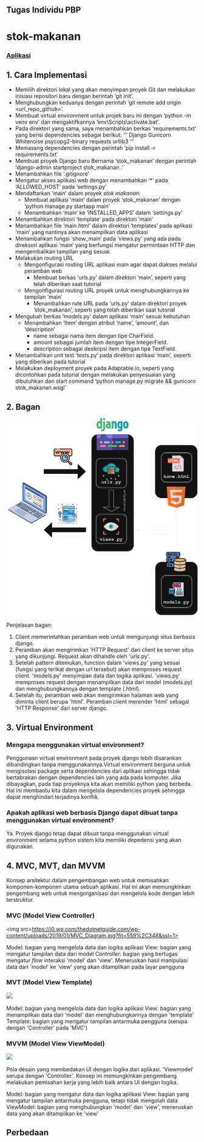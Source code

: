 ## Tugas Individu PBP

# stok-makanan

### [Aplikasi](https://stok-nyamnyam.adaptable.app/)

## 1. Cara Implementasi

- Memilih direktori lokal yang akan menyimpan proyek Git dan melakukan inisiasi repositori baru dengan berintah ‘git init’.
- Menghubungkan keduanya dengan perintah ‘git remote add origin <url_repo_github>’.
- Membuat virtual environment untuk projek baru ini dengan ‘python -m venv env’ dan mengaktifkannya ‘env\Scripts\activate.bat’.
- Pada direktori yang sama, saya menambahkan berkas ‘requirements.txt’ yang berisi dependencies sebagai berikut:
  ‘’’
  Django
  Gunicorn
  Whitenoise
  psycopg2-binary
  requests
  urllib3
  ‘’’
- Memasang dependencies dengan perintah ‘pip install -r requirements.txt’
- Membuat proyek Django baru Bernama ‘stok_makanan’ dengan perintah ‘django-admin startproject stok_makanan .’
- Menambahkan file ‘.gitignore’
- Mengatur akses aplikasi web dengan menambahkan ‘\*’ pada ‘ALLOWED_HOST’ pada ‘settings.py’
- Mendaftarkan ‘main’ dalam proyek _stok makanan_:
  - Membuat aplikasi ‘main’ dalam proyek ‘stok_makanan’ dengan ‘python manage.py startapp main’
  - Menambahkan ‘main’ ke ‘INSTALLED_APPS’ dalam ‘settings.py’
- Menambahkan direktori ‘template’ pada direktori ‘main’
- Menambahkan file ‘main.html’ dalam direktori ‘templates’ pada aplikasi ‘main’ yang nantinya akan menampilkan data aplikasi
- Menambahkan fungsi ‘show_main’ pada ‘views.py’ yang ada pada direksori aplikasi ‘main’ yang berfungsi mengatur permintaan HTTP dan mengembalikan tampilan yang sesuai.
- Melakukan routing URL
  - Mengonfigurasi routing URL aplikasi main agar dapat diakses melalui peramban web
    - Membuat berkas ‘urls.py’ dalam direktori ‘main’, seperti yang telah diberikan saat tutorial
  - Mengonfigurasi routing URL proyek untuk menghubungkannya ke tampilan ‘main’
    - Menambahkan rute URL pada ‘urls.py’ dalam direktori proyek ‘stok_makanan’, seperti yang telah diberikan saat tutorial
- Mengubah berkas ‘models.py’ dalam aplikasi ‘main’ sesuai kebutuhan
  - Menambahkan ‘Item’ dengan atribut ‘name’, ‘amount’, dan ‘description’
    - name sebagai nama item dengan tipe CharField.
    - amount sebagai jumlah item dengan tipe IntegerField.
    - description sebagai deskripsi item dengan tipe TextField.
- Menambahkan unit test ‘tests.py’ pada direktori aplikasi ‘main’, seperti yang diberikan pada tutorial
- Melakukan deployment proyek pada Adaptable.io, seperti yang dicontohkan pada tutorial dengan melakukan penyesuaian yang dibutuhkan dan start command ‘python manage.py migrate && gunicorn stok_makanan.wsgi’

## 2. Bagan

![Bagan](bagan.png)

Penjelasan bagan:

1. Client memerintahkan peramban web untuk mengunjungi situs berbasis django.
2. Peramban akan mengirimkan 'HTTP Request' dari client ke server situs yang dikunjungi. Request akan dihandle oleh 'urls.py'.
3. Setelah pattern ditemukan, function dalam 'views.py' yang sesuai (fungsi yang terikat dengan url tersebut) akan memproses request client. 'models.py' menyimpan data dan logika aplikasi. 'views.py' memproses request dengan menampilkan data dari model (models.py) dan menghubungkannya dengan template (.html).
4. Setelah itu, peramban web akan mengirimkan halaman web yang diminta client berupa 'html'. Peramban client merender 'html' sebagai 'HTTP Response' dari server django.

## 3. Virtual Environment

### Mengapa menggunakan virtual environment?

Penggunaan virtual environment pada proyek django lebih disarankan dibandingkan tanpa menggunakannya.Virtual environment berguna untuk mengisolasi package serta dependencies dari aplikasi sehingga tidak bertabrakan dengan dependencies lain yang ada pada komputer. Jika dibayagkan, pada tiap proyeknya kita akan memiliki python yang berbeda. Hal ini membantu kita dalam mengelola dependencies proyek sehingga dapat menghindari terjadinya konflik.

### Apakah aplikasi web berbasis Django dapat dibuat tanpa menggunakan virtual environment?

Ya. Proyek django tetap dapat dibuat tanpa menggunakan virtual environment selama python sistem kita memiliki depedensi yang akan digunakan.

## 4. MVC, MVT, dan MVVM

Konsep arsitektur dalam pengembangan web untuk memisahkan komponen-komponen utama sebuah aplikasi. Hal ini akan memungkinkan pengembang web untuk mengorganisasi dan mengelola kode dengan lebih terstruktur.

### MVC (Model View Controller)

<img src=https://i0.wp.com/thedotnetguide.com/wp-content/uploads/2019/01/MVC_Diagram.jpg?fit=559%2C348&ssl=1>

Model: bagian yang mengelola data dan logika aplikasi
View: bagian yang mengatur tampilan data dari model
Controller: bagian yang bertugas mengatur _flow_ interaksi 'model' dan 'view'. Meneruskan hasil manipulasi data dari 'model' ke 'view' yang akan ditampilkan pada layar pengguna

### MVT (Model View Template)

<img src=https://miro.medium.com/v2/resize:fit:1400/0*8ZFh-CsrMi7bQG0O.jpg>

Model: bagian yang mengelola data dan logika aplikasi
View: bagian yang menampilkan data dari 'model' dan menghubungkannya dengan 'template'
Template: bagian yang mengatur tampilan antarmuka pengguna (serupa dengan 'Controller' pada 'MVC')

### MVVM (Model View ViewModel)

<img src=https://media.geeksforgeeks.org/wp-content/uploads/20221012200730/gfgmvvm.png>

Pola desain yang membedakan UI dengan logika dari aplikasi. 'Viewmodel' serupa dengan 'Controller'. Konsep ini memungkinkan pengembang melakukan pemisahan kerja yang lebih baik antara UI dengan logika.

Model: bagian yang mengatur data dan logika aplikasi
View: bagian yang mengatur tampilan antarmuka pengguna, tetapi tidak mengolah data
ViewModel: bagian yang menghubungkan 'model' dan 'view', meneruskan data yang akan ditampilkan ke 'view'

## Perbedaan
